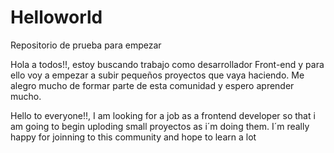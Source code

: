 # Helloworld
Repositorio de prueba para empezar

Hola a todos!!, estoy buscando trabajo como desarrollador Front-end y para ello voy a empezar a subir pequeños proyectos que vaya haciendo.
Me alegro mucho de formar parte de esta comunidad y espero aprender mucho.

Hello to everyone!!, I am looking for a job as a frontend developer so that i am going to begin uploding small proyectos as i´m doing them.
I´m really happy for joinning to this community and hope to learn a lot
